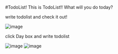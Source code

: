 #TodoList!
This is TodoList!!
What will you do today? 

write todolist and check it out! 


![image](https://user-images.githubusercontent.com/78121870/110432367-5c112300-80f2-11eb-9b23-3f8e751e1830.png)

click Day box and write todolist

![image](https://user-images.githubusercontent.com/78121870/110432448-7ba84b80-80f2-11eb-9fba-d8f18b2fca1c.png)
![image](https://user-images.githubusercontent.com/78121870/110432515-94186600-80f2-11eb-97f6-e2c86c0d2153.png)

